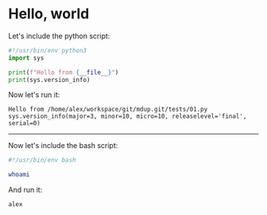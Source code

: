 # Hello, world

Let's include the python script:
<!-- MDUP:BEG (SRC:./01.py) -->
```py
#!/usr/bin/env python3
import sys

print(f"Hello from {__file__}")
print(sys.version_info)
```
<!-- MDUP:END -->

Now let's run it:
<!-- MDUP:BEG (RUN:./01.py) -->
```
Hello from /home/alex/workspace/git/mdup.git/tests/01.py
sys.version_info(major=3, minor=10, micro=10, releaselevel='final', serial=0)
```
<!-- MDUP:END -->

---

Now let's include the bash script:
<!-- MDUP:BEG (SRC:./02.sh) -->
```sh
#!/usr/bin/env bash

whoami
```
<!-- MDUP:END -->

And run it:
<!-- MDUP:BEG (RUN:./02.sh) -->
```
alex
```
<!-- MDUP:END -->